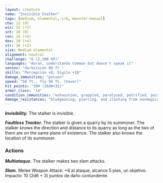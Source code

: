 ```yaml
---
layout: creature
name: "Invisible Stalker"
tags: [medium, elemental, cr6, monster-manual]
cha: 11 (0)
wis: 15 (+2)
int: 10 (0)
con: 14 (+2)
dex: 19 (+4)
str: 16 (+3)
size: Medium elemental
alignment: neutral
challenge: "6 (2,300 XP)"
languages: "Auran, understands Common but doesn't speak it"
senses: "darkvision 60 ft."
skills: "Percepción +8, Sigilo +10"
damage_immunities: "poison"
speed: "50 ft., fly 50 ft. (hover)"
hit_points: "104 (16d8+32)"
armor_class: "14"
condition_immunities: "exhaustion, grappled, paralyzed, petrified, poisoned, prone, restrained, unconscious"
damage_resistances: "bludgeoning, piercing, and slashing from nonmagical weapons"
---
```


***Invisibility.*** The stalker is invisible.

***Faultless Tracker.*** The stalker is given a quarry by its summoner. The stalker knows the direction and distance to its quarry as long as the two of them are on the same plane of existence. The stalker also knows the location of its summoner.

### Actions

***Multiataque.*** The stalker makes two slam attacks.

***Slam.*** Melee Weapon Attack: +6 al ataque, alcance 5 pies, un objetivo. Impacto: 10 (2d6 + 3) puntos de daño contundente.